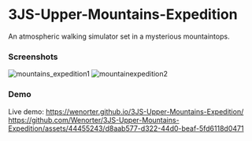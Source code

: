 # 3JS-Upper-Mountains-Expedition
An atmospheric walking simulator set in a mysterious mountaintops. 

### Screenshots
![mountains_expedition1](https://github.com/Wenorter/3JS-Upper-Mountains-Expedition/assets/44455243/d70c53d1-664d-4857-927a-7ff8b61b1aec)
![mountainexpedition2](https://github.com/Wenorter/3JS-Upper-Mountains-Expedition/assets/44455243/bf715b1a-1784-4a47-8bbf-02833db6b0aa)

### Demo
Live demo: https://wenorter.github.io/3JS-Upper-Mountains-Expedition/
https://github.com/Wenorter/3JS-Upper-Mountains-Expedition/assets/44455243/d8aab577-d322-44d0-beaf-5fd6118d0471


